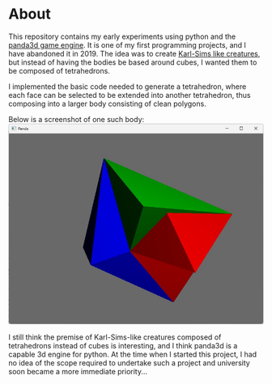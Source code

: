 # About
This repository contains my early experiments using python and the [panda3d game engine](https://www.panda3d.org/).
It is one of my first programming projects, and I have abandoned it in 2019.
The idea was to create [Karl-Sims like creatures](https://www.youtube.com/watch?v=JBgG_VSP7f8), but instead of having the bodies be based around cubes, I wanted them to be composed of tetrahedrons.

I implemented the basic code needed to generate a tetrahedron, where each face can be selected to be extended into another tetrahedron, thus composing into a larger body consisting of clean polygons.

Below is a screenshot of one such body:
![](screenshot.jpg)

I still think the premise of Karl-Sims-like creatures composed of tetrahedrons instead of cubes is interesting, and I think panda3d is a capable 3d engine for python.
At the time when I started this project, I had no idea of the scope required to undertake such a project and university soon became a more immediate priority...